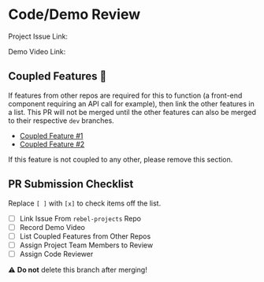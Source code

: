 # Code/Demo Review

Project Issue Link:

Demo Video Link:

## Coupled Features 🚨

If features from other repos are required for this to function (a front-end component requiring an API call for example), then link the other features in a list.
This PR will not be merged until the other features can also be merged to their respective `dev` branches.

- [Coupled Feature #1](https://github.com/issues)
- [Coupled Feature #2](https://github.com/someotherissue)

If this feature is not coupled to any other, please remove this section.

## PR Submission Checklist

Replace `[ ]` with `[x]` to check items off the list.

- [ ] Link Issue From `rebel-projects` Repo
- [ ] Record Demo Video
- [ ] List Coupled Features from Other Repos
- [ ] Assign Project Team Members to Review
- [ ] Assign Code Reviewer

⚠️ **Do not** delete this branch after merging!
